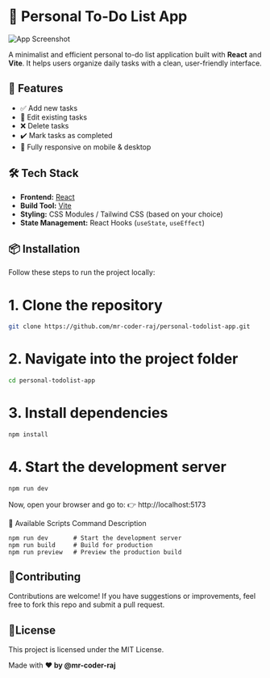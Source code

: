 # 📝 Personal To-Do List App
![App Screenshot](./screenshots/screenshot.png)

A minimalist and efficient personal to-do list application built with **React** and **Vite**. It helps users organize daily tasks with a clean, user-friendly interface.

## 🚀 Features

- ✅ Add new tasks
- 📝 Edit existing tasks
- ❌ Delete tasks
- ✔️ Mark tasks as completed
- 📱 Fully responsive on mobile & desktop

## 🛠 Tech Stack

- **Frontend:** [React](https://reactjs.org/)
- **Build Tool:** [Vite](https://vitejs.dev/)
- **Styling:** CSS Modules / Tailwind CSS (based on your choice)
- **State Management:** React Hooks (`useState`, `useEffect`)


## 📦 Installation

Follow these steps to run the project locally:

# 1. Clone the repository
```bash
git clone https://github.com/mr-coder-raj/personal-todolist-app.git
```
# 2. Navigate into the project folder
```bash
cd personal-todolist-app
```
# 3. Install dependencies
```bash
npm install
```

# 4. Start the development server
```bash
npm run dev
```
Now, open your browser and go to:
👉 http://localhost:5173

🧪 Available Scripts
Command	Description
```
npm run dev       # Start the development server
npm run build     # Build for production
npm run preview   # Preview the production build

```


## 🤝Contributing
Contributions are welcome!
If you have suggestions or improvements, feel free to fork this repo and submit a pull request.

## 📄License
This project is licensed under the MIT License.

Made with **❤️ by @mr-coder-raj**
